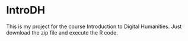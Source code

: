 # IntroDH

This is my project for the course Introduction to Digital Humanities. Just download the zip file and execute the R code. 
